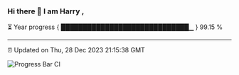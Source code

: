 ### Hi there 👋 I am Harry , 

⏳ Year progress { █████████████████████████████▁ } 99.15 %

---

⏰ Updated on Thu, 28 Dec 2023 21:15:38 GMT

![Progress Bar CI](https://github.com/duykhang68/duykhang68/workflows/Progress%20Bar%20CI/badge.svg)
